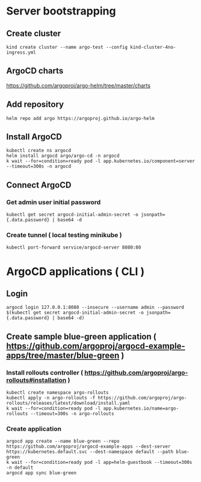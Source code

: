 
# Server bootstrapping

## Create cluster
```
kind create cluster --name argo-test --config kind-cluster-4no-ingress.yml
```
## ArgoCD charts
https://github.com/argoproj/argo-helm/tree/master/charts
## Add repository
```
helm repo add argo https://argoproj.github.io/argo-helm
```
## Install ArgoCD
```
kubectl create ns argocd
helm install argocd argo/argo-cd -n argocd
k wait --for=condition=ready pod -l app.kubernetes.io/component=server --timeout=300s -n argocd
```
## Connect ArgoCD
### Get admin user initial password
```
kubectl get secret argocd-initial-admin-secret -o jsonpath={.data.password} | base64 -d
```
### Create tunnel ( local testing minikube )
```
kubectl port-forward service/argocd-server 8080:80
```

# ArgoCD applications ( CLI )
## Login
```
argocd login 127.0.0.1:8080 --insecure --username admin --password $(kubectl get secret argocd-initial-admin-secret -o jsonpath={.data.password} | base64 -d)
```
## Create sample blue-green application ( https://github.com/argoproj/argocd-example-apps/tree/master/blue-green )
### Install rollouts controller ( https://github.com/argoproj/argo-rollouts#installation )
```
kubectl create namespace argo-rollouts
kubectl apply -n argo-rollouts -f https://github.com/argoproj/argo-rollouts/releases/latest/download/install.yaml
k wait --for=condition=ready pod -l app.kubernetes.io/name=argo-rollouts --timeout=300s -n argo-rollouts
```
### Create application
```
argocd app create --name blue-green --repo https://github.com/argoproj/argocd-example-apps --dest-server https://kubernetes.default.svc --dest-namespace default --path blue-green
k wait --for=condition=ready pod -l app=helm-guestbook --timeout=300s -n default
argocd app sync blue-green
```

